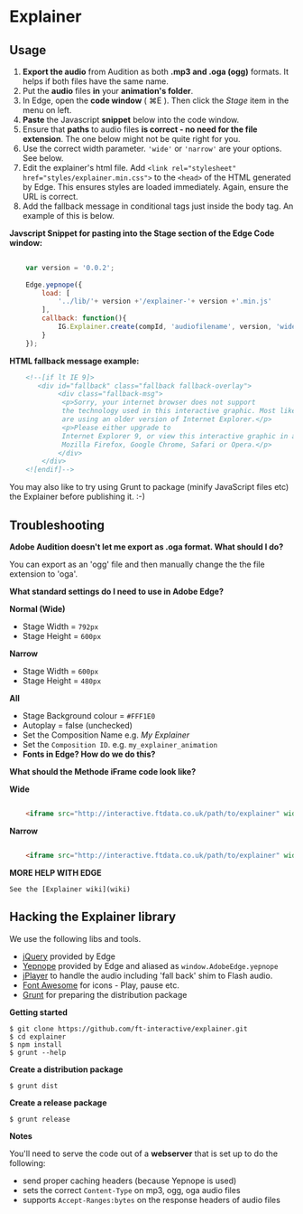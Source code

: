 Explainer
=========

## Usage


1. **Export the audio** from Audition as both **.mp3 and .oga (ogg)** formats. It helps if both files have the same name.
2. Put the **audio** files **in** your **animation's folder**.
3. In Edge, open the **code window** ( &#8984;E ). Then click the _Stage_ item in the menu on left.
4. **Paste** the Javascript **snippet** below into the code window.
5. Ensure that **paths** to audio files **is correct - no need for the file extension**. The one below might not be quite right for you.
6. Use the correct width parameter. `'wide'` or `'narrow'` are your options. See below.
7. Edit the explainer's html file. Add `<link rel="stylesheet" href="styles/explainer.min.css">` to the `<head>` of the HTML generated by Edge. This ensures styles are loaded immediately. Again, ensure the URL is correct.
8. Add the fallback message in conditional tags  just inside the body tag. An example of this is below.


**Javscript Snippet for pasting into the Stage section of the Edge Code window:**

```javascript
    
    var version = '0.0.2';
    
    Edge.yepnope({
        load: [
            '../lib/'+ version +'/explainer-'+ version +'.min.js'
        ],
        callback: function(){
            IG.Explainer.create(compId, 'audiofilename', version, 'wide');
        }
    });
```


**HTML fallback message example:**


```html
    <!--[if lt IE 9]>
       <div id="fallback" class="fallback fallback-overlay">
            <div class="fallback-msg">
             <p>Sorry, your internet browser does not support
             the technology used in this interactive graphic. Most likely you
             are using an older version of Internet Explorer.</p>
             <p>Please either upgrade to
             Internet Explorer 9, or view this interactive graphic in another browser such as
             Mozilla Firefox, Google Chrome, Safari or Opera.</p>
            </div>
        </div>
    <![endif]-->            
```

You may also like to try using Grunt to package (minify JavaScript files etc) the Explainer before publishing it. :-)

## Troubleshooting

**Adobe Audition doesn't let me export as .oga format. What should I do?**

You can export as an 'ogg' file and then manually change the the file extension to 'oga'.

**What standard settings do I need to use in Adobe Edge?** 

**Normal (Wide)**

* Stage Width = `792px`
* Stage Height = `600px`

**Narrow**

* Stage Width = `600px`
* Stage Height = `480px`

**All**

* Stage Background colour = `#FFF1E0`
* Autoplay = false (unchecked)
* Set the Composition Name e.g. _My Explainer_
* Set the `Composition ID`. e.g. `my_explainer_animation`
* **Fonts in Edge? How do we do this?**

**What should the Methode iFrame code look like?**


**Wide**


```html

    <iframe src="http://interactive.ftdata.co.uk/path/to/explainer" width="792px" height="650px"></iframe>

```

**Narrow**


```html

    <iframe src="http://interactive.ftdata.co.uk/path/to/explainer" width="600px" height="530px"></iframe>

```

**MORE HELP WITH EDGE**

	See the [Explainer wiki](wiki)

## Hacking the Explainer library

We use the following libs and tools.

* [jQuery](http://api.jquery.com) provided by Edge
* [Yepnope](http://yepnopejs.com/) provided by Edge and aliased as `window.AdobeEdge.yepnope`
* [jPlayer](http://www.jplayer.org/latest/developer-guide) to handle the audio including 'fall back' shim to Flash audio.
* [Font Awesome](http://fortawesome.github.com/Font-Awesome/) for icons - Play, pause etc.
* [Grunt](https://github.com/gruntjs/grunt/blob/master/docs/toc.md) for preparing the distribution package


**Getting started**
	
	$ git clone https://github.com/ft-interactive/explainer.git
	$ cd explainer
	$ npm install
	$ grunt --help
	

**Create a distribution package**
	
	$ grunt dist
	
 
**Create a release package**

	$ grunt release
	
	
**Notes**

You'll need to serve the code out of a **webserver** that is set up to do the following:

* send proper caching headers (because Yepnope is used)
* sets the correct `Content-Type` on mp3, ogg, oga audio files
* supports `Accept-Ranges:bytes` on the response headers of audio files
